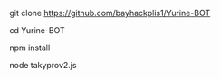 git clone https://github.com/bayhackplis1/Yurine-BOT


cd Yurine-BOT


npm install


node takyprov2.js
